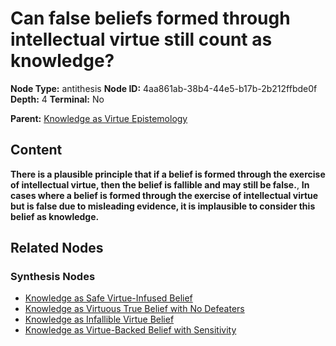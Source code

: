 # Can false beliefs formed through intellectual virtue still count as knowledge?

**Node Type:** antithesis
**Node ID:** 4aa861ab-38b4-44e5-b17b-2b212ffbde0f
**Depth:** 4
**Terminal:** No

**Parent:** [Knowledge as Virtue Epistemology](knowledge-as-virtue-epistemology-synthesis-bfeb453c-8970-4765-88fb-bc41af0ac49a.md)

## Content

**There is a plausible principle that if a belief is formed through the exercise of intellectual virtue, then the belief is fallible and may still be false.**, **In cases where a belief is formed through the exercise of intellectual virtue but is false due to misleading evidence, it is implausible to consider this belief as knowledge.**

## Related Nodes

### Synthesis Nodes

- [Knowledge as Safe Virtue-Infused Belief](knowledge-as-safe-virtue-infused-belief-synthesis-56da3f53-72d6-42a9-a5af-0335b5b5f73f.md)
- [Knowledge as Virtuous True Belief with No Defeaters](knowledge-as-virtuous-true-belief-with-no-defeaters-synthesis-b2974fb2-92b8-4404-ae6f-fee234d4573d.md)
- [Knowledge as Infallible Virtue Belief](knowledge-as-infallible-virtue-belief-synthesis-373856b2-7f83-4e6f-b1b8-2db2fad7c387.md)
- [Knowledge as Virtue-Backed Belief with Sensitivity](knowledge-as-virtue-backed-belief-with-sensitivity-synthesis-47c6d110-317f-4999-a0bc-1ae8d641fac9.md)
